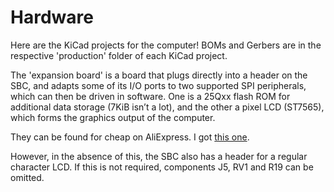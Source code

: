 # Hardware

Here are the KiCad projects for the computer! BOMs and Gerbers are in the respective 'production' folder of each KiCad project.

The 'expansion board' is a board that plugs directly into a header on the SBC, and adapts some of its I/O ports to two supported SPI peripherals, which can then be driven in software. One is a 25Qxx flash ROM for additional data storage (7KiB isn’t a lot), and the other a pixel LCD (ST7565), which forms the graphics output of the computer.

They can be found for cheap on AliExpress. I got [this one](https://aliexpress.com/item/1005001621784395.html).

However, in the absence of this, the SBC also has a header for a regular character LCD. If this is not required, components J5, RV1 and R19 can be omitted.
